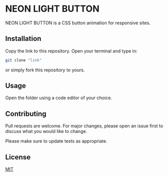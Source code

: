# NEON LIGHT BUTTON

NEON LIGHT BUTTON is a CSS button animation for responsive sites.

## Installation

Copy the link to this repository. Open your terminal and type in:

```bash
git clone "link"
```
or simply fork this repository to yours.

## Usage

Open the folder using a code editor of your choice.

## Contributing
Pull requests are welcome. For major changes, please open an issue first to discuss what you would like to change.

Please make sure to update tests as appropriate.

## License
[MIT](https://choosealicense.com/licenses/mit/)
